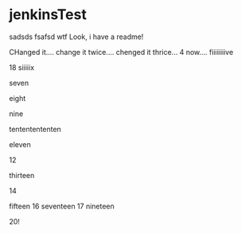 # jenkinsTest
sadsds
fsafsd wtf
Look, i have a readme!

CHanged it....
change it twice....
chenged it thrice...
4 now....
fiiiiiiiive

18
siiiiix

seven

eight

nine

tententententen

eleven

12

thirteen


14


fifteen
16
seventeen 17
nineteen

20! 
